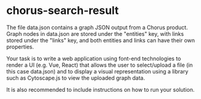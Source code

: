 # chorus-search-result

The file data.json contains a graph JSON output from a Chorus product. Graph nodes in data.json are stored under the "entities" key, with links stored under the "links" key, and both entities and links can have their own properties.

Your task is to write a web application using font-end technologies to render a UI (e.g. Vue, React) that allows the user to select/upload a file (in this case data.json) and to display a visual representation using a library such as Cytoscape.js to view the uploaded graph data. 

It is also recommended to include instructions on how to run your solution.
